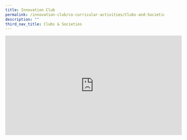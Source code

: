 ```yaml
---
title: Innovation Club
permalink: /innovation-club/co-curricular-activities/Clubs-and-Societies/permalink
description: ""
third_nav_title: Clubs & Societies
---
```

<iframe width="560" height="315" src="https://www.youtube.com/embed/Z8k8-UxC7ik" title="YouTube video player" frameborder="0" allow="accelerometer; autoplay; clipboard-write; encrypted-media; gyroscope; picture-in-picture" allowfullscreen></iframe>